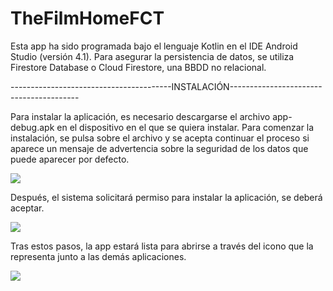 # TheFilmHomeFCT
Esta app ha sido programada bajo el lenguaje Kotlin en el IDE Android Studio (versión 4.1). Para asegurar la persistencia de datos, se utiliza Firestore Database o Cloud Firestore, una BBDD no relacional.

<p>----------------------------------------INSTALACIÓN----------------------------------------</p>
Para instalar la aplicación, es necesario descargarse el archivo app-debug.apk en el dispositivo en el que se quiera instalar.
Para comenzar la instalación, se pulsa sobre el archivo y se acepta continuar el proceso si aparece un mensaje de advertencia sobre la seguridad de los datos que puede aparecer por defecto. 
<p><img src="https://user-images.githubusercontent.com/65189116/159162721-3d191ad7-14a7-4b2b-a6ea-101ebe31616f.jpg"></p>
Después, el sistema solicitará permiso para instalar la aplicación, se deberá aceptar. 
<p><img src="https://user-images.githubusercontent.com/65189116/159162829-efaa2d6c-afae-41b8-a321-7f216e4a4a21.jpg"></p>
Tras estos pasos, la app estará lista para abrirse a través del icono que la representa junto a las demás aplicaciones. 
<p><img src="https://user-images.githubusercontent.com/65189116/159162971-457661fd-d9ae-4844-a884-6ae791c9c1b6.jpg"></p>
